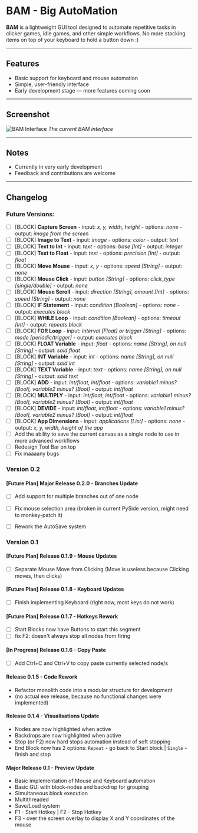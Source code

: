 # BAM - Big AutoMation

**BAM** is a lightweight GUI tool designed to automate repetitive tasks in clicker games, idle games, and other simple workflows.
No more stacking items on top of your keyboard to hold a button down :)

---

## Features

- Basic support for keyboard and mouse automation  
- Simple, user-friendly interface  
- Early development stage — more features coming soon  

---

## Screenshot
![BAM Interface](https://github.com/user-attachments/assets/ccb856e7-9110-4e3c-852f-3aa96321ff7a)
*The current BAM interface*

---

## Notes

- Currently in very early development  
- Feedback and contributions are welcome  

---

## Changelog

### Future Versions:

- [ ] [BLOCK] **Capture Screen** - input: *x, y, width, height* - options: *none* - output: *image from the screen*
- [ ] [BLOCK] **Image to Text** - input: *image* - options: *color* - output: *text*
- [ ] [BLOCK] **Text to Int** - input: *text* - options: *base [Int]* - output: *integer*
- [ ] [BLOCK] **Text to Float** - input: *text* - options: *precision [Int]* - output: *float*
- [ ] [BLOCK] **Move Mouse** - input: *x, y* - options: *speed [String]* - output: *none*
- [ ] [BLOCK] **Mouse Click** - input: *button [String]* - options: *click_type [single/double]* - output: *none*
- [ ] [BLOCK] **Mouse Scroll** - input: *direction [String], amount [Int]* - options: *speed [String]* - output: *none*
- [ ] [BLOCK] **IF Statement** - input: *condition [Boolean]* - options: *none* - output: *executes block*
- [ ] [BLOCK] **WHILE Loop** - input: *condition [Boolean]* - options: *timeout [Int]* - output: *repeats block*
- [ ] [BLOCK] **FOR Loop** - input: *interval [Float] or trigger [String]* - options: *mode [periodic/trigger]* - output: *executes block*
- [ ] [BLOCK] **FLOAT Variable** - input: *float* - options: *name [String], on null [String]* - output: *said float*
- [ ] [BLOCK] **INT Variable** - input: *int* - options: *name [String], on null [String]* - output: *said int*
- [ ] [BLOCK] **TEXT Variable** - input: *text* - options: *name [String], on null [String]* - output: *said text*
- [ ] [BLOCK] **ADD** - input: *int/float, int/float* - options: *variable1 minus? [Bool], variable2 minus? [Bool]* - output: *int/float*
- [ ] [BLOCK] **MULTIPLY** - input: *int/float, int/float* - options: *variable1 minus? [Bool], variable2 minus? [Bool]* - output: *int/float*
- [ ] [BLOCK] **DEVIDE** - input: *int/float, int/float* - options: *variable1 minus? [Bool], variable2 minus? [Bool]* - output: *int/float*
- [ ] [BLOCK] **App Dimensions** - input: *applications [List]* - options: *none* - output: *x, y, width, height of the app*
- [ ] Add the ability to save the current canvas as a single node to use in more advanced workflows
- [ ] Redesign Tool Bar on top
- [ ] Fix maaaany bugs

### **Version 0.2**

#### [Future Plan] **Major Release 0.2.0** - Branches Update
- [ ] Add support for multiple branches out of one node
- [ ] Fix mouse selection area (broken in current PySide version, might need to monkey-patch it)
- [ ] Rework the AutoSave system


### **Version 0.1**

#### [Future Plan] **Release 0.1.9** - Mouse Updates
- [ ] Separate Mouse Move from Clicking (Move is useless because Clicking moves, then clicks)

#### [Future Plan] **Release 0.1.8** - Keyboard Updates
- [ ] Finish implementing Keyboard (right now, most keys do not work)

#### [Future Plan] **Release 0.1.7** - Hotkeys Rework
- [ ] Start Blocks now have Buttons to start this segment
- [ ] fix F2: doesn't always stop all nodes from firing

#### [In Progress] **Release 0.1.6** - Copy Paste
- [ ] Add Ctrl+C and Ctrl+V to copy paste currently selected node/s

#### **Release 0.1.5** - Code Rework
- Refactor monolith code into a modular structure for development
- (no actual exe release, because no functional changes were implemented)

#### **Release 0.1.4** - Visualisations Update
- Nodes are now highlighted when active
- Backdrops are now highlighted when active
- Stop (or F2) now hard stops automation instead of soft stopping
- End Block now has 2 options: `Repeat` - go back to Start block | `Single` - finish and stop

#### **Major Release 0.1** - Preview Update
- Basic implementation of Mouse and Keyboard automation
- Basic GUI with block-nodes and backdrop for grouping
- Simultaneous block execution
- Multithreaded
- Save/Load system
- F1 - Start Hotkey | F2 - Stop Hotkey
- F3 - over the screen overlay to display X and Y coordinates of the mouse
